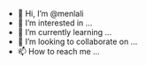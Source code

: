 - 👋 Hi, I’m @menlali
- 👀 I’m interested in ...
- 🌱 I’m currently learning ...
- 💞️ I’m looking to collaborate on ...
- 📫 How to reach me ...

<!---
menlali/menlali is a ✨ special ✨ repository because its `README.md` (this file) appears on your GitHub profile.
You can click the Preview link to take a look at your changes.
--->
